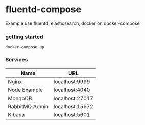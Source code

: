 # fluentd-compose

Example use fluentd, elasticsearch, docker on docker-compose

### getting started

```
docker-compose up
```

### Services

| Name              | URL                     |
|-------------------|-------------------------|
| Nginx             | localhost:9999          |
| Node Example      | localhost:4040          |
| MongoDB           | localhost:27017         |
| RabbitMQ Admin    | localhost:15672         |
| Kibana            | localhost:5601          |
